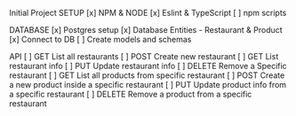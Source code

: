 Initial Project SETUP
[x] NPM & NODE
[x] Eslint & TypeScript
[ ] npm scripts

DATABASE
[x] Postgres setup
[x] Database Entities - Restaurant & Product
[x] Connect to DB
[ ] Create models and schemas


API
[ ] GET List all restaurants
[ ] POST Create new restaurant
[ ] GET List restaurant info
[ ] PUT Update restaurant info
[ ] DELETE Remove a Specific restaurant
[ ] GET List all products from specific restaurant
[ ] POST Create a new product inside a specific restaurant
[ ] PUT Update product info from a specific restaurant
[ ] DELETE Remove a product from a specific restaurant
